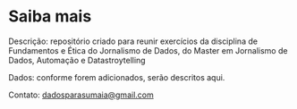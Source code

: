 # Saiba mais
Descrição: repositório criado para reunir exercícios da disciplina de Fundamentos e Ética do Jornalismo de Dados, do Master em Jornalismo de Dados, Automação e Datastroytelling

Dados: conforme forem adicionados, serão descritos aqui.

Contato: dadosparasumaia@gmail.com
